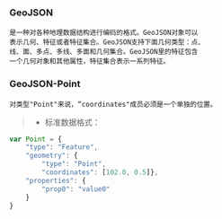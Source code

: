 ### GeoJSON
```text
是一种对各种地理数据结构进行编码的格式。GeoJSON对象可以
表示几何、特征或者特征集合。GeoJSON支持下面几何类型：点、
线、面、多点、多线、多面和几何集合。GeoJSON里的特征包含
一个几何对象和其他属性，特征集合表示一系列特征。
```
### GeoJSON-Point

```text
对类型"Point"来说，“coordinates"成员必须是一个单独的位置。
```
> * 标准数据格式：

```javascript
var Point = {
    "type": "Feature",
    "geometry": {
        "type": "Point", 
        "coordinates": [102.0, 0.5]},
    "properties": {
        "prop0": "value0"
    }
}
```






